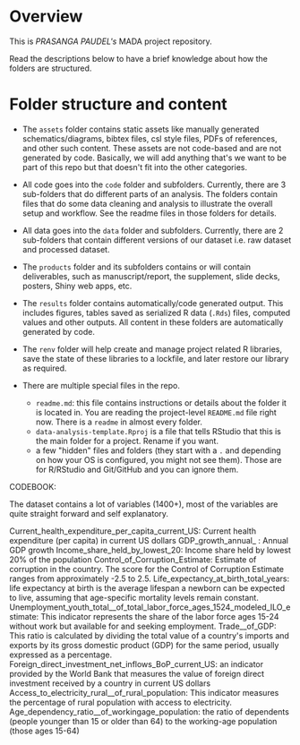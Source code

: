 # Overview
This is _PRASANGA PAUDEL's_ MADA project repository.


Read the descriptions below to have a brief knowledge about how the folders are structured.


# Folder structure and content

* The `assets` folder contains static assets like manually generated schematics/diagrams, bibtex files, csl style files, PDFs of references, and other such content. These assets are not code-based and are not generated by code. Basically, we will add anything that's we want to be part of this repo but that doesn't fit into the other categories.

* All code goes into the `code` folder and subfolders. Currently, there are 3 sub-folders that do different parts of an analysis. The folders contain files that do some data cleaning and analysis to illustrate the overall setup and workflow. See the readme files in those folders for details.

* All data goes into the `data` folder and subfolders. Currently, there are 2 sub-folders that contain different versions of our dataset i.e. raw dataset and processed dataset.

* The `products` folder and its subfolders contains or will contain deliverables, such as manuscript/report, the supplement, slide decks, posters, Shiny web apps, etc. 

* The `results` folder contains automatically/code generated output. This includes figures, tables saved as serialized R data (`.Rds`) files, computed values and other outputs. All content in these folders are automatically generated by code.

* The `renv` folder will help  create and manage project related R libraries, save the state of these libraries to a lockfile, and later restore our library as required.

* There are multiple special files in the repo.
  * `readme.md`: this file contains instructions or details about the folder it
  is located in. You are reading the project-level `README.md` file right now. There is a `readme` in almost every folder.
  * `data-analysis-template.Rproj` is a file that tells RStudio that this is the main folder for a project. Rename if you want.
  * a few "hidden" files and folders (they start with a `.` and depending on how your OS is configured, you might not see them). Those are for R/RStudio and Git/GitHub and you can ignore them.

CODEBOOK:

The dataset contains a lot of variables (1400+), most of the variables are quite straight forward and self explanatory.

Current_health_expenditure_per_capita_current_US: Current health expenditure (per capita) in current US dollars
GDP_growth_annual_ : Annual GDP growth
Income_share_held_by_lowest_20: Income share held by lowest 20% of the population
Control_of_Corruption_Estimate: Estimate of corruption in the country. The score for the Control of Corruption Estimate ranges from approximately -2.5 to 2.5.
Life_expectancy_at_birth_total_years: life expectancy at birth is the average lifespan a newborn can be expected to live, assuming that age-specific mortality levels remain constant.
Unemployment_youth_total__of_total_labor_force_ages_1524_modeled_ILO_estimate: This indicator represents the share of the labor force ages 15-24 without work but available for and seeking employment.
Trade__of_GDP: This ratio is calculated by dividing the total value of a country's imports and exports by its gross domestic product (GDP) for the same period, usually expressed as a percentage.
Foreign_direct_investment_net_inflows_BoP_current_US: an indicator provided by the World Bank that measures the value of foreign direct investment received by a country in current US dollars
Access_to_electricity_rural__of_rural_population: This indicator measures the percentage of rural population with access to electricity.
Age_dependency_ratio__of_workingage_population:  the ratio of dependents (people younger than 15 or older than 64) to the working-age population (those ages 15-64)
